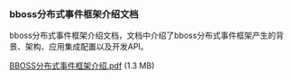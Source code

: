 ### bboss分布式事件框架介绍文档

bboss分布式事件框架介绍文档，文档中介绍了bboss分布式事件框架产生的背景、架构、应用集成配置以及开发API。

[BBOSS分布式事件框架介绍.pdf](http://dl.iteye.com/topics/download/c1061095-d9d2-3ba9-962d-ca060e68260b) (1.3 MB)